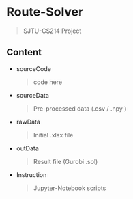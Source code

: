 # Route-Solver

> SJTU-CS214 Project

## Content

- sourceCode

  > code here

- sourceData

  > Pre-processed data (.csv / .npy )

- rawData

  > Initial .xlsx file

- outData

  > Result file (Gurobi .sol)

- Instruction

  > Jupyter-Notebook scripts

